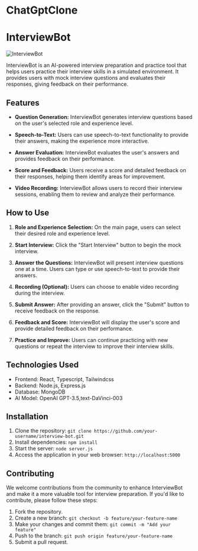 # ChatGptClone 
# InterviewBot

![InterviewBot](interviewbot.jpg)

InterviewBot is an AI-powered interview preparation and practice tool that helps users practice their interview skills in a simulated environment. It provides users with mock interview questions and evaluates their responses, giving feedback on their performance.

## Features

- **Question Generation:** InterviewBot generates interview questions based on the user's selected role and experience level.

- **Speech-to-Text:** Users can use speech-to-text functionality to provide their answers, making the experience more interactive.

- **Answer Evaluation:** InterviewBot evaluates the user's answers and provides feedback on their performance.

- **Score and Feedback:** Users receive a score and detailed feedback on their responses, helping them identify areas for improvement.

- **Video Recording:** InterviewBot allows users to record their interview sessions, enabling them to review and analyze their performance.

## How to Use

1. **Role and Experience Selection:** On the main page, users can select their desired role and experience level.

2. **Start Interview:** Click the "Start Interview" button to begin the mock interview.

3. **Answer the Questions:** InterviewBot will present interview questions one at a time. Users can type or use speech-to-text to provide their answers.

4. **Recording (Optional):** Users can choose to enable video recording during the interview.

5. **Submit Answer:** After providing an answer, click the "Submit" button to receive feedback on the response.

6. **Feedback and Score:** InterviewBot will display the user's score and provide detailed feedback on their performance.

7. **Practice and Improve:** Users can continue practicing with new questions or repeat the interview to improve their interview skills.

## Technologies Used

- Frontend: React, Typescript, Tailwindcss
- Backend: Node.js, Express.js
- Database: MongoDB
- AI Model: OpenAI GPT-3.5,text-DaVinci-003

## Installation

1. Clone the repository: `git clone https://github.com/your-username/interview-bot.git`
2. Install dependencies: `npm install`
3. Start the server: `node server.js`
4. Access the application in your web browser: `http://localhost:5000`

## Contributing

We welcome contributions from the community to enhance InterviewBot and make it a more valuable tool for interview preparation. If you'd like to contribute, please follow these steps:

1. Fork the repository.
2. Create a new branch: `git checkout -b feature/your-feature-name`
3. Make your changes and commit them: `git commit -m "Add your feature"`
4. Push to the branch: `git push origin feature/your-feature-name`
5. Submit a pull request.



